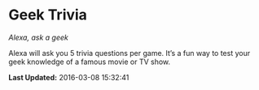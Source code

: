 # Geek Trivia
*Alexa, ask a geek*

Alexa will ask you 5 trivia questions per game.  It’s a fun way to test your geek knowledge of a famous movie or TV show.

**Last Updated:** 2016-03-08 15:32:41